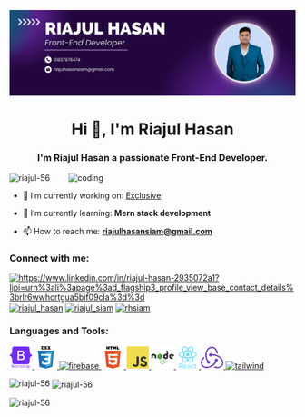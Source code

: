 ![logo](https://github.com/Riajul-56/Riajul-56/blob/main/banner.png)
<h1 align="center">Hi 👋, I'm Riajul Hasan</h1>
<h3 align="center">I'm Riajul Hasan a passionate Front-End Developer.</h3>

<img align="right" alt="coding" width="400" src="https://user-images.githubusercontent.com/55389276/140866485-8fb1c876-9a8f-4d6a-98dc-08c4981eaf70.gif">

<p align="left"> <img src="https://komarev.com/ghpvc/?username=riajul-56&label=Profile%20views&color=0e75b6&style=flat" alt="riajul-56" /> </p>

- 🔭 I’m currently working on: [Exclusive](https://beautiful-croissant-c83588.netlify.app/)

- 🌱 I’m currently learning: **Mern stack development**

- 📫 How to reach me: **riajulhasansiam@gmail.com**

<h3 align="left">Connect with me:</h3>
<p align="left">
<a href="https://linkedin.com/in/https://www.linkedin.com/in/riajul-hasan-2935072a1?lipi=urn%3ali%3apage%3ad_flagship3_profile_view_base_contact_details%3brlr6wwhcrtgua5bif09cla%3d%3d" target="blank"><img align="center" src="https://raw.githubusercontent.com/rahuldkjain/github-profile-readme-generator/master/src/images/icons/Social/linked-in-alt.svg" alt="https://www.linkedin.com/in/riajul-hasan-2935072a1?lipi=urn%3ali%3apage%3ad_flagship3_profile_view_base_contact_details%3brlr6wwhcrtgua5bif09cla%3d%3d" height="30" width="40" /></a>
<a href="https://instagram.com/riajul_hasan" target="blank"><img align="center" src="https://raw.githubusercontent.com/rahuldkjain/github-profile-readme-generator/master/src/images/icons/Social/instagram.svg" alt="riajul_hasan" height="30" width="40" /></a>
<a href="https://www.codechef.com/users/riajul_siam" target="blank"><img align="center" src="https://cdn.jsdelivr.net/npm/simple-icons@3.1.0/icons/codechef.svg" alt="riajul_siam" height="30" width="40" /></a>
<a href="https://codeforces.com/profile/rhsiam" target="blank"><img align="center" src="https://raw.githubusercontent.com/rahuldkjain/github-profile-readme-generator/master/src/images/icons/Social/codeforces.svg" alt="rhsiam" height="30" width="40" /></a>
</p>

<h3 align="left">Languages and Tools:</h3>
<p align="left"> <a href="https://getbootstrap.com" target="_blank" rel="noreferrer"> <img src="https://raw.githubusercontent.com/devicons/devicon/master/icons/bootstrap/bootstrap-plain-wordmark.svg" alt="bootstrap" width="40" height="40"/> </a> <a href="https://www.w3schools.com/css/" target="_blank" rel="noreferrer"> <img src="https://raw.githubusercontent.com/devicons/devicon/master/icons/css3/css3-original-wordmark.svg" alt="css3" width="40" height="40"/> </a> <a href="https://firebase.google.com/" target="_blank" rel="noreferrer"> <img src="https://www.vectorlogo.zone/logos/firebase/firebase-icon.svg" alt="firebase" width="40" height="40"/> </a> <a href="https://www.w3.org/html/" target="_blank" rel="noreferrer"> <img src="https://raw.githubusercontent.com/devicons/devicon/master/icons/html5/html5-original-wordmark.svg" alt="html5" width="40" height="40"/> </a> <a href="https://developer.mozilla.org/en-US/docs/Web/JavaScript" target="_blank" rel="noreferrer"> <img src="https://raw.githubusercontent.com/devicons/devicon/master/icons/javascript/javascript-original.svg" alt="javascript" width="40" height="40"/> </a> <a href="https://nodejs.org" target="_blank" rel="noreferrer"> <img src="https://raw.githubusercontent.com/devicons/devicon/master/icons/nodejs/nodejs-original-wordmark.svg" alt="nodejs" width="40" height="40"/> </a> <a href="https://reactjs.org/" target="_blank" rel="noreferrer"> <img src="https://raw.githubusercontent.com/devicons/devicon/master/icons/react/react-original-wordmark.svg" alt="react" width="40" height="40"/> </a> <a href="https://redux.js.org" target="_blank" rel="noreferrer"> <img src="https://raw.githubusercontent.com/devicons/devicon/master/icons/redux/redux-original.svg" alt="redux" width="40" height="40"/> </a> <a href="https://tailwindcss.com/" target="_blank" rel="noreferrer"> <img src="https://www.vectorlogo.zone/logos/tailwindcss/tailwindcss-icon.svg" alt="tailwind" width="40" height="40"/> </a> </p>

<p><img align="left" src="https://github-readme-stats.vercel.app/api/top-langs?username=riajul-56&show_icons=true&locale=en&layout=compact" alt="riajul-56" /></p>

<p>&nbsp;<img align="center" src="https://github-readme-stats.vercel.app/api?username=riajul-56&show_icons=true&locale=en" alt="riajul-56" /></p>

<p><img align="center" src="https://github-readme-streak-stats.herokuapp.com/?user=riajul-56&" alt="riajul-56" /></p>
